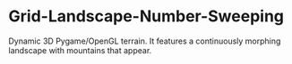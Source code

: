 # Grid-Landscape-Number-Sweeping
Dynamic 3D Pygame/OpenGL terrain. It features a continuously morphing landscape with mountains that appear.

